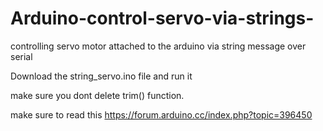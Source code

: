 # Arduino-control-servo-via-strings-
controlling servo motor attached to the arduino via string message over serial

Download the string_servo.ino file and run it 

make sure you dont delete trim() function. 

make sure to read this https://forum.arduino.cc/index.php?topic=396450
